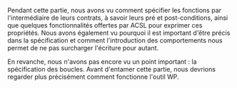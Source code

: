 Pendant cette partie, nous avons vu comment spécifier les fonctions par 
l'intermédiaire de leurs contrats, à savoir leurs pré et post-conditions, ainsi
que quelques fonctionnalités offertes par ACSL pour exprimer ces propriétés. 
Nous avons également vu pourquoi il est important d'être précis dans la 
spécification et comment l'introduction des comportements nous permet de ne pas
surcharger l'écriture pour autant.

En revanche, nous n'avons pas encore vu un point important : la spécification 
des boucles. Avant d'entamer cette partie, nous devrions regarder plus 
précisément comment fonctionne l'outil WP.